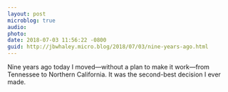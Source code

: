 ```yaml
---
layout: post
microblog: true
audio: 
photo: 
date: 2018-07-03 11:56:22 -0800
guid: http://jbwhaley.micro.blog/2018/07/03/nine-years-ago.html
---
```

Nine years ago today I moved—without a plan to make it work—from Tennessee to Northern California. It was the second-best decision I ever made.
